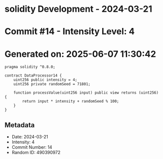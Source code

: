 ﻿# solidity Development - 2024-03-21
# Commit #14 - Intensity Level: 4
# Generated on: 2025-06-07 11:30:42
```solidity
pragma solidity ^0.8.0;

contract DataProcessor14 {
    uint256 public intensity = 4;
    uint256 private randomSeed = 71801;

    function processValue(uint256 input) public view returns (uint256) {
        return input * intensity + randomSeed % 100;
    }
}
```
## Metadata
- Date: 2024-03-21
- Intensity: 4
- Commit Number: 14
- Random ID: 490390972
